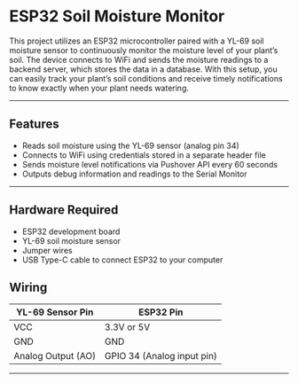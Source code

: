 # ESP32 Soil Moisture Monitor

This project utilizes an ESP32 microcontroller paired with a YL-69 soil moisture sensor to continuously monitor the moisture level of your plant’s soil. The device connects to WiFi and sends the moisture readings to a backend server, which stores the data in a database. With this setup, you can easily track your plant’s soil conditions and receive timely notifications to know exactly when your plant needs watering.

---

## Features

- Reads soil moisture using the YL-69 sensor (analog pin 34)
- Connects to WiFi using credentials stored in a separate header file
- Sends moisture level notifications via Pushover API every 60 seconds
- Outputs debug information and readings to the Serial Monitor

---

## Hardware Required

- ESP32 development board  
- YL-69 soil moisture sensor  
- Jumper wires  
- USB Type-C cable to connect ESP32 to your computer

## Wiring

| YL-69 Sensor Pin    | ESP32 Pin                   |
|---------------------|-----------------------------|
| VCC                 | 3.3V or 5V                  |
| GND                 | GND                         |
| Analog Output (AO)  | GPIO 34 (Analog input pin)  |

---

